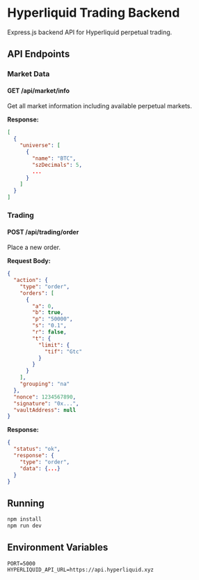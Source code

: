 # Hyperliquid Trading Backend

Express.js backend API for Hyperliquid perpetual trading.

## API Endpoints

### Market Data

#### GET /api/market/info
Get all market information including available perpetual markets.

**Response:**
```json
[
  {
    "universe": [
      {
        "name": "BTC",
        "szDecimals": 5,
        ...
      }
    ]
  }
]
```

### Trading

#### POST /api/trading/order
Place a new order.

**Request Body:**
```json
{
  "action": {
    "type": "order",
    "orders": [
      {
        "a": 0,
        "b": true,
        "p": "50000",
        "s": "0.1",
        "r": false,
        "t": {
          "limit": {
            "tif": "Gtc"
          }
        }
      }
    ],
    "grouping": "na"
  },
  "nonce": 1234567890,
  "signature": "0x...",
  "vaultAddress": null
}
```

**Response:**
```json
{
  "status": "ok",
  "response": {
    "type": "order",
    "data": {...}
  }
}
```

## Running

```bash
npm install
npm run dev
```

## Environment Variables

```env
PORT=5000
HYPERLIQUID_API_URL=https://api.hyperliquid.xyz
```

